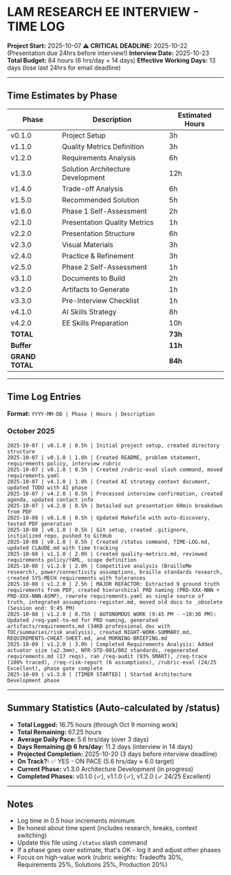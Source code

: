 # LAM RESEARCH EE INTERVIEW - TIME LOG

**Project Start:** 2025-10-07
**⚠️ CRITICAL DEADLINE:** 2025-10-22 (Presentation due 24hrs before interview!)
**Interview Date:** 2025-10-23
**Total Budget:** 84 hours (6 hrs/day × 14 days)
**Effective Working Days:** 13 days (lose last 24hrs for email deadline)

---

## Time Estimates by Phase

| Phase | Description | Estimated Hours |
|-------|-------------|-----------------|
| v0.1.0 | Project Setup | 3h |
| v1.1.0 | Quality Metrics Definition | 3h |
| v1.2.0 | Requirements Analysis | 6h |
| v1.3.0 | Solution Architecture Development | 12h |
| v1.4.0 | Trade-off Analysis | 6h |
| v1.5.0 | Recommended Solution | 5h |
| v1.6.0 | Phase 1 Self-Assessment | 2h |
| v2.1.0 | Presentation Quality Metrics | 1h |
| v2.2.0 | Presentation Structure | 6h |
| v2.3.0 | Visual Materials | 3h |
| v2.4.0 | Practice & Refinement | 3h |
| v2.5.0 | Phase 2 Self-Assessment | 1h |
| v3.1.0 | Documents to Build | 2h |
| v3.2.0 | Artifacts to Generate | 1h |
| v3.3.0 | Pre-Interview Checklist | 1h |
| v4.1.0 | AI Skills Strategy | 8h |
| v4.2.0 | EE Skills Preparation | 10h |
| **TOTAL** | | **73h** |
| **Buffer** | | **11h** |
| **GRAND TOTAL** | | **84h** |

---

## Time Log Entries

**Format:** `YYYY-MM-DD | Phase | Hours | Description`

### October 2025

```
2025-10-07 | v0.1.0 | 0.5h | Initial project setup, created directory structure
2025-10-07 | v0.1.0 | 1.0h | Created README, problem statement, requirements policy, interview rubric
2025-10-07 | v0.1.0 | 0.5h | Created /rubric-eval slash command, moved requirements.yaml
2025-10-07 | v4.1.0 | 1.0h | Created AI strategy context document, updated TODO with AI phase
2025-10-07 | v4.2.0 | 0.5h | Processed interview confirmation, created agenda, updated contact info
2025-10-07 | v4.2.0 | 0.5h | Detailed out presentation 60min breakdown from PDF
2025-10-08 | v0.1.0 | 0.5h | Updated Makefile with auto-discovery, tested PDF generation
2025-10-08 | v0.1.0 | 0.5h | Git setup, created .gitignore, initialized repo, pushed to GitHub
2025-10-08 | v0.1.0 | 0.5h | Created /status command, TIME-LOG.md, updated CLAUDE.md with time tracking
2025-10-08 | v1.1.0 | 2.0h | Created quality-metrics.md, reviewed requirements policy/YAML, scope definition
2025-10-08 | v1.2.0 | 2.0h | Competitive analysis (BrailleMe research), power/connectivity assumptions, braille standards research, created SYS-MECH requirements with tolerances
2025-10-08 | v1.2.0 | 2.5h | MAJOR REFACTOR: Extracted 9 ground truth requirements from PDF, created hierarchical PRD naming (PRD-XXX-NNN + PRD-XXX-NNN-ASMP), rewrote requirements.yaml as single source of truth, integrated assumptions-register.md, moved old docs to _obsolete (Session end: 9:45 PM)
2025-10-08 | v1.2.0 | 0.75h | AUTONOMOUS WORK (9:45 PM - ~10:30 PM): Updated /req-yaml-to-md for PRD naming, generated artifacts/requirements.md (34KB professional doc with TOC/summaries/risk analysis), created NIGHT-WORK-SUMMARY.md, REQUIREMENTS-CHEAT-SHEET.md, and MORNING-BRIEFING.md
2025-10-09 | v1.2.0 | 3.0h | Completed Requirements Analysis: Added actuator size (≤2.3mm), NFR-STD-001/002 standards, regenerated requirements.md (17 reqs), ran /req-audit (93% SMART), /req-trace (100% traced), /req-risk-report (6 assumptions), /rubric-eval (24/25 Excellent), phase gate complete
2025-10-09 | v1.3.0 | [TIMER STARTED] | Started Architecture Development phase
```

---

## Summary Statistics (Auto-calculated by /status)

- **Total Logged:** 16.75 hours (through Oct 9 morning work)
- **Total Remaining:** 67.25 hours
- **Average Daily Pace:** 5.6 hrs/day (over 3 days)
- **Days Remaining @ 6 hrs/day:** 11.2 days (interview in 14 days)
- **Projected Completion:** 2025-10-20 (3 days before interview deadline)
- **On Track?:** ✅ YES - ON PACE (5.6 hrs/day ≈ 6.0 target)
- **Current Phase:** v1.3.0 Architecture Development (in progress)
- **Completed Phases:** v0.1.0 (✓), v1.1.0 (✓), v1.2.0 (✓ 24/25 Excellent)

---

## Notes

- Log time in 0.5 hour increments minimum
- Be honest about time spent (includes research, breaks, context switching)
- Update this file using `/status` slash command
- If a phase goes over estimate, that's OK - log it and adjust other phases
- Focus on high-value work (rubric weights: Tradeoffs 30%, Requirements 25%, Solutions 25%, Production 20%)
